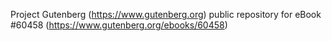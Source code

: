 Project Gutenberg (https://www.gutenberg.org) public repository for eBook #60458 (https://www.gutenberg.org/ebooks/60458)
